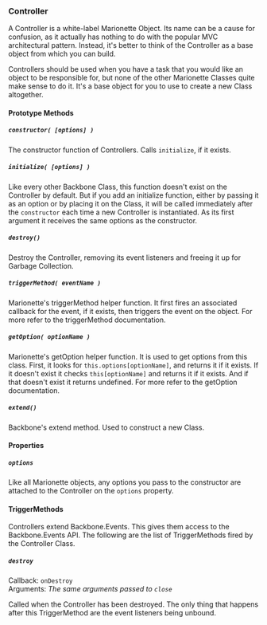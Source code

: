 ### Controller

A Controller is a white-label Marionette Object. Its name can be a cause for
confusion, as it actually has nothing to do with the popular MVC architectural pattern.
Instead, it's better to think of the Controller as a base object from which you can build.

Controllers should be used when you have a task that you would like an object to be responsible for,
but none of the other Marionette Classes quite make sense to do it. It's a base object for you to use to
create a new Class altogether.

#### Prototype Methods

##### `constructor( [options] )`

The constructor function of Controllers. Calls `initialize`, if it exists. 

##### `initialize( [options] )`

Like every other Backbone Class, this function doesn't exist on the Controller by default. But if
you add an initialize function, either by passing it as an option or by placing it on the Class,
it will be called immediately after the `constructor` each time a new Controller is instantiated.
As its first argument it receives the same options as the constructor.

##### `destroy()`

Destroy the Controller, removing its event listeners and freeing it up for Garbage
Collection.

##### `triggerMethod( eventName )`

Marionette's triggerMethod helper function. It first fires an associated callback for the event, if it exists,
then triggers the event on the object. For more refer to the triggerMethod documentation.

##### `getOption( optionName )`

Marionette's getOption helper function. It is used to get options from this class. First,
it looks for `this.options[optionName]`, and returns it if it exists. If it doesn't exist it checks
`this[optionName]` and returns it if it exists. And if that doesn't exist it returns undefined. For more
refer to the getOption documentation.

##### `extend()`

Backbone's extend method. Used to construct a new Class.

#### Properties

##### `options`

Like all Marionette objects, any options you pass to the constructor are attached to the Controller on the `options`
property.

#### TriggerMethods

Controllers extend Backbone.Events. This gives them access to the Backbone.Events API. The following
are the list of TriggerMethods fired by the Controller Class.
 
##### `destroy`  
Callback: `onDestroy`  
Arguments: *The same arguments passed to `close`*

Called when the Controller has been destroyed. The only thing that happens after this
TriggerMethod are the event listeners being unbound.
